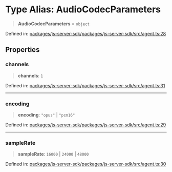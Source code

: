 # Type Alias: AudioCodecParameters

> **AudioCodecParameters** = `object`

Defined in: [packages/js-server-sdk/packages/js-server-sdk/src/agent.ts:28](https://github.com/fishjam-cloud/js-server-sdk/blob/e133f8a6825619e67537d43e8483134d23c7dce1/packages/js-server-sdk/src/agent.ts#L28)

## Properties

### channels

> **channels**: `1`

Defined in: [packages/js-server-sdk/packages/js-server-sdk/src/agent.ts:31](https://github.com/fishjam-cloud/js-server-sdk/blob/e133f8a6825619e67537d43e8483134d23c7dce1/packages/js-server-sdk/src/agent.ts#L31)

***

### encoding

> **encoding**: `"opus"` \| `"pcm16"`

Defined in: [packages/js-server-sdk/packages/js-server-sdk/src/agent.ts:29](https://github.com/fishjam-cloud/js-server-sdk/blob/e133f8a6825619e67537d43e8483134d23c7dce1/packages/js-server-sdk/src/agent.ts#L29)

***

### sampleRate

> **sampleRate**: `16000` \| `24000` \| `48000`

Defined in: [packages/js-server-sdk/packages/js-server-sdk/src/agent.ts:30](https://github.com/fishjam-cloud/js-server-sdk/blob/e133f8a6825619e67537d43e8483134d23c7dce1/packages/js-server-sdk/src/agent.ts#L30)
